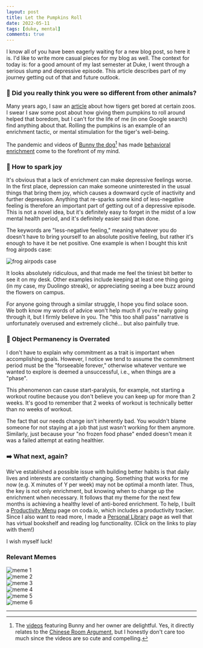 ```yaml
---
layout: post
title: Let the Pumpkins Roll
date: 2022-05-11
tags: [duke, mental]
comments: true
---
```


I know all of you have been eagerly waiting for a new blog post, so here it is. I'd like to write more casual pieces for my blog as well. The context for today is: for a good amount of my last semester at Duke, I went through a serious slump and depressive episode. This article describes part of my journey getting out of that and future outlook. 

### 🐶 Did you really think you were so different from other animals? 

Many years ago, I saw an [article](https://www.sciencedirect.com/science/article/abs/pii/S1558787814000379) about how tigers get bored at certain zoos. I swear I saw some post about how giving them pumpkins to roll around helped that boredom, but I can't for the life of me (in one Google search) find anything about that. Rolling the pumpkins is an example of an enrichment tactic, or mental stimulation for the tiger's well-being. 

The pandemic and videos of [Bunny the dog](https://en.wikipedia.org/wiki/Bunny_(dog))[^1] has made [behavioral enrichment](https://en.wikipedia.org/wiki/Behavioral_enrichment) come to the forefront of my mind. 

### 🎇 How to spark joy 
 
It's obvious that a lack of enrichment can make depressive feelings worse. In the first place, depression can make someone uninterested in the usual things that bring them joy, which causes a downward cycle of inactivity and further depression. Anything that re-sparks some kind of less-negative feeling is therefore an important part of getting out of a depressive episode. This is not a novel idea, but it's definitely easy to forget in the midst of a low mental health period, and it's definitely easier said than done. 

The keywords are "less-negative feeling," meaning whatever you do doesn't have to bring yourself to an absolute positive feeling, but rather it's enough to have it be net positive. One example is when I bought this knit frog airpods case: 

<img src="./images/images/frog-airpods-case.jpg" alt="frog airpods case">

It looks absolutely ridiculous, and that made me feel the tiniest bit better to see it on my desk. Other examples include keeping at least one thing going (in my case, my Duolingo streak), or appreciating seeing a bee buzz around the flowers on campus. 

For anyone going through a similar struggle, I hope you find solace soon. We both know my words of advice won't help much if you're really going through it, but I firmly believe in you. The "this too shall pass" narrative is unfortunately overused and extremely cliché... but also painfully true. 

### 🎈 Object Permanency is Overrated 

I don't have to explain why commitment as a trait is important when accomplishing goals. However, I notice we tend to assume the commitment period must be the "forseeable forever," otherwise whatever venture we wanted to explore is deemed a unsuccessful, i.e., when things are a "phase". 

This phenomenon can cause start-paralysis, for example, not starting a workout routine because you don't believe you can keep up for more than 2 weeks. It's good to remember that 2 weeks of workout is technically better than no weeks of workout. 

The fact that our needs change isn't inherently bad. You wouldn't blame someone for not staying at a job that just wasn't working for them anymore. Similarly, just because your "no frozen food phase" ended doesn't mean it was a failed attempt at eating healthier. 

### ➡️ What next, again? 

We've established a possible issue with building better habits is that daily lives and interests are constantly changing. Something that works for me now (e.g. X minutes of Y per week) may not be optimal a month later. Thus, the key is not only enrichment, but knowing when to change up the enrichment when necessary. It follows that my theme for the next few months is achieving a healthy level of anti-bored enrichment. To help, I built a [Productivity Menu](https://coda.io/@christine-yang/productivity-menu) page on coda.io, which includes a productivity tracker. Since I also want to read more, I made a [Personal Library](https://coda.io/@christine-yang/personal-library) page as well that has virtual bookshelf and reading log functionality. (Click on the links to play with them!)

I wish myself luck! 

### Relevant Memes 

<div class="row">
  <div class="column">
    <img src="./images/images/memes/meme-stupid-walk.jpg" alt="meme 1">
  </div>
  <div class="column">
    <img src="./images/images/memes/meme-kirby-fishing.jpg" alt="meme 2">
  </div>
  <div class="column">
    <img src="./images/images/memes/meme-dinos-existence-battle.jpg" alt="meme 3">
  </div>
</div>
<div class="row">
  <div class="column">
    <img src="./images/images/memes/meme-uniquely-horrible-some-guy.jpg" alt="meme 4">
  </div>
  <div class="column">
    <img src="./images/images/memes/meme-sonic-clown-salary.jpg" alt="meme 5">
  </div>
  <div class="column">
    <img src="./images/images/memes/meme-jaded-human-experience.jpg" alt="meme 6">
  </div>
</div> 

---

[^1]: The [videos](https://www.instagram.com/whataboutbunny/) featuring Bunny and her owner are delightful. Yes, it directly relates to the [Chinese Room Argument](https://plato.stanford.edu/entries/chinese-room/), but I honestly don't care too much since the videos are so cute and compelling. 
